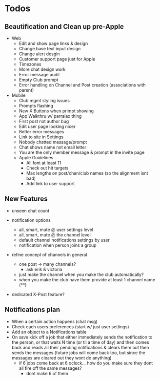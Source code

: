 # Todos

## Beautification and Clean up pre-Apple
  - Web
    - Edit and show page links & design
    - Change base text input design
    - Change alert desgin
    - Customer support page just for Apple
    - Timezones
    - More chat design work
    - Error message audit
    - Empty Club prompt
    - Error handling on Channel and Post creation
      (associations with parent)
  - Mobile
    - Club mgmt styling issues
    - Prompts flashing
    - New X Buttons when primpt showing
    - App Walkthru w/ parralax thing
    - First post not author bug
    - Edit user page looking nicer
    - Better error messages
    - Link to site in Settings
    - Nobody chatted message/prompt
    - Chat shows name not email letter
    - You are the only member message
      & prompt in the invite page
    - Apple Guidelines
      - All font at least 11
      - Check out hit targets
      - Max lengths on post/chan/club
        names (so the alignment isnt bad)
      - Add link to user support

## New Features
  - unseen chat count
  - notification options
    - all, smart, mute @ user settings level
    - all, smart, mute @ the channel level
    - default channel notifications settings by user
    - notification when person joins a group

  - refine concept of channels in general
    - one post => many channels?
      - ask erik & victoria
    - just make the channel when you make the club automatically?
    - when you make the club have them provide at least 1 channel name (**)

  - dedicated X-Post feature?


## Notifications plan
  - When a certain action happens (chat msg)
  - Check each users preferences (start w/ just user settings)
  - Add an object to a Notifications table
  - On save kick off a job that either immediately sends the notification
    to the person, or that waits N time (or til a time of day) and then
    comes back and reads all their pending notifications & clears them out
    then sends the messages (future jobs will come back too, but since
    the messages are cleared out they wont do anything)
    - if 6 jobs come back at 6 oclock... how do you make sure they dont
      all fire off the same messages?
      - dont make 6 of them


<!-- table: notifications -->
<!-- type: 'chat' | 'post' | 'invite' | 'new_user' -->
<!-- info: serialized hash w/ structure that depends on type -->
<!--  -->